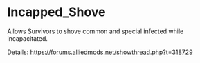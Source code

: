 # Incapped_Shove
Allows Survivors to shove common and special infected while incapacitated.

Details: https://forums.alliedmods.net/showthread.php?t=318729

